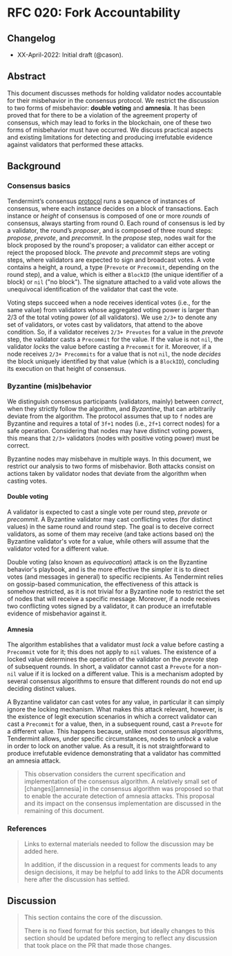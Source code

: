 # RFC 020: Fork Accountability

## Changelog

- XX-April-2022: Initial draft (@cason).

## Abstract

This document discusses methods for holding validator nodes accountable for
their misbehavior in the consensus protocol. 
We restrict the discussion to two forms of misbehavior: **double voting** and
**amnesia**.
It has been proved that for there to be a violation of the agreement property
of consensus, which may lead to forks in the blockchain, one of these two forms
of misbehavior must have occurred.
We discuss practical aspects and existing limitations for detecting and
producing irrefutable evidence against validators that performed these attacks.

## Background

### Consensus basics

Tendermint’s consensus [protocol][arxiv] runs a sequence of instances of
consensus, where each instance decides on a block of transactions. 
Each instance or *height* of consensus is composed of one or more *rounds* of
consensus, always starting from round 0.
Each round of consensus is led by a validator, the round’s *proposer*, and
is composed of three round steps: *propose*, *prevote*, and *precommit*.
In the *propose* step, nodes wait for the block proposed by the round's
proposer; a validator can either accept or reject the proposed block.
The *prevote* and *precommit* steps are voting steps, where validators are
expected to sign and broadcast votes.
A vote contains a height, a round, a type (`Prevote` or `Precommit`, depending
on the round step), and a value, which is either a `BlockID` (the unique
identifier of a block) or `nil` ("no block").
The signature attached to a valid vote allows the unequivocal identification of
the validator that cast the vote.

Voting steps succeed when a node receives identical votes (i.e., for the same
value) from validators whose aggregated voting power is larger than 2/3 of the
total voting power (of all validators).
We use `2/3+` to denote any set of validators, or votes cast by validators,
that attend to the above condition.
So, if a validator receives `2/3+ Prevotes` for a value in the *prevote* step,
the validator casts a `Precommit` for the value.
If the value is not `nil`, the validator *locks* the value before casting a
`Precommit` for it.
Moreover, if a node receives `2/3+ Precommits` for a value that is not `nil`,
the node *decides* the block uniquely identified by that value (which is a
`BlockID`), concluding its execution on that height of consensus.

### Byzantine (mis)behavior

We distinguish consensus participants (validators, mainly) between *correct*,
when they strictly follow the algorithm, and *Byzantine*, that can arbitrarily
deviate from the algorithm.
The protocol assumes that up to `f` nodes are Byzantine and requires a total of
`3f+1` nodes (i.e., `2f+1` correct nodes) for a safe operation.
Considering that nodes may have distinct voting powers, this means that `2/3+`
validators (nodes with positive voting power) must be correct.

Byzantine nodes may misbehave in multiple ways.
In this document, we restrict our analysis to two forms of misbehavior.
Both attacks consist on actions taken by validator nodes that deviate from the
algorithm when casting votes.

#### Double voting

A validator is expected to cast a single vote per round step, *prevote* or
*precommit*.
A Byzantine validator may cast conflicting votes (for distinct values) in the
same round and round step.
The goal is to deceive correct validators, as some of them may receive (and
take actions based on) the Byzantine validator's vote for a value, while others
will assume that the validator voted for a different value.

Double voting (also known as *equivocation*) attack is on the Byzantine
behavior's playbook, and is the more effective the simpler it is to direct
votes (and messages in general) to specific recipients.
As Tendermint relies on gossip-based communication, the effectiveness of this
attack is somehow restricted, as it is not trivial for a Byzantine node to
restrict the set of nodes that will receive a specific message.
Moreover, if a node receives two conflicting votes signed by a validator, it
can produce an irrefutable evidence of misbehavior against it.

#### Amnesia

The algorithm establishes that a validator must *lock* a value before casting a
`Precommit` vote for it; this does not apply to `nil` values.
The existence of a locked value determines the operation of the validator on
the *prevote* step of subsequent rounds.
In short, a validator cannot cast a `Prevote` for a non-`nil` value if it is
locked on a different value.
This is a mechanism adopted by several consensus algorithms to ensure that
different rounds do not end up deciding distinct values.

A Byzantine validator can cast votes for any value, in particular it can simply
ignore the locking mechanism.
What makes this attack relevant, however, is the existence of legit execution
scenarios in which a correct validator can cast a `Precommit` for a value,
then, in a subsequent round, cast a `Prevote` for a different value.
This happens because, unlike most consensus algorithms, Tendermint allows,
under specific circumstances, nodes to *unlock* a value in order to lock on
another value.
As a result, it is not straightforward to produce irrefutable evidence
demonstrating that a validator has committed an amnesia attack.

> This observation considers the current specification and implementation of
> the consensus algorithm.
> A relatively small set of [changes][amnesia] in the consensus algorithm was
> proposed so that to enable the accurate detection of amnesia attacks.
> This proposal and its impact on the consensus implementation are discussed in
> the remaining of this document.

### References

[arxiv]: https://arxiv.org/abs/1807.04938

> Links to external materials needed to follow the discussion may be added here.
>
> In addition, if the discussion in a request for comments leads to any design
> decisions, it may be helpful to add links to the ADR documents here after the
> discussion has settled.

## Discussion

> This section contains the core of the discussion.
>
> There is no fixed format for this section, but ideally changes to this
> section should be updated before merging to reflect any discussion that took
> place on the PR that made those changes.
